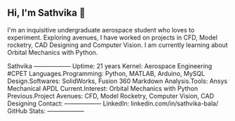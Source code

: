 ## Hi, I'm Sathvika 👋

I'm an inquisitive undergraduate aerospace student who loves to experiment. Exploring avenues, I have worked on projects in CFD, Model rocketry, CAD Designing and Computer Vision. I am currently learning about Orbital Mechanics with Python. 

<text x="370" y="30" fill="#c9d1d9">
<tspan x="370" y="30">Sathvika</tspan>
<tspan x="370" y="50">——————</tspan>
<tspan x="370" y="90" class="keyColor">Uptime</tspan>: <tspan class="valueColor">21 years</tspan>
<tspan x="370" y="130" class="keyColor">Kernel</tspan>: <tspan class="valueColor">Aerospace Engineering</tspan><tspan class="commentColor"> #CPET</tspan>
<tspan x="370" y="190" class="keyColor">Languages</tspan>.<tspan class="keyColor">Programming</tspan>: <tspan class="valueColor">Python, MATLAB, Arduino, MySQL</tspan>
<tspan x="370" y="210" class="keyColor">Design</tspan>.<tspan class="keyColor">Softwares</tspan>: <tspan class="valueColor">SolidWorks, Fusion 360 Markdown</tspan>
<tspan x="370" y="230" class="keyColor">Analysis</tspan>.<tspan class="keyColor">Tools</tspan>: <tspan class="valueColor">Ansys Mechanical APDL</tspan>
<tspan x="370" y="270" class="keyColor">Current</tspan>.<tspan class="keyColor">Interest</tspan>: <tspan class="valueColor">Orbital Mechanics with Python</tspan>
<tspan x="370" y="290" class="keyColor">Previous</tspan>.<tspan class="keyColor">Project Avenues</tspan>: <tspan class="valueColor">CFD, Model Rocketry, Computer Vision, CAD Designing</tspan>
<tspan x="370" y="330" class="keyColor">Contact</tspan>:
<tspan x="370" y="350">——————</tspan>
<tspan x="370" y="390" class="keyColor">LinkedIn</tspan>: <tspan class="valueColor">linkedin.com/in/sathvika-bala/</tspan>
<tspan x="370" y="450" class="keyColor">GitHub Stats</tspan>:
<tspan x="370" y="470">——————</tspan>
</text>

<!--
**SquareAstronaut-RoundAirlock/SquareAstronaut-RoundAirlock** is a ✨ _special_ ✨ repository because its `README.md` (this file) appears on your GitHub profile.

Here are some ideas to get you started:

- 🔭 I’m currently working on ...
- 🌱 I’m currently learning ...
- 👯 I’m looking to collaborate on ...
- 🤔 I’m looking for help with ...
- 💬 Ask me about ...
- 📫 How to reach me: ...
- 😄 Pronouns: ...
- ⚡ Fun fact: ...
-->
